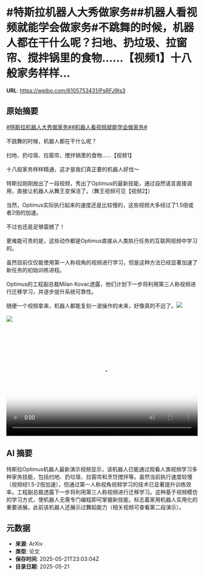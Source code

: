 # #特斯拉机器人大秀做家务##机器人看视频就能学会做家务#不跳舞的时候，机器人都在干什么呢？扫地、扔垃圾、拉窗帘、搅拌锅里的食物……【视频1】十八般家务样样...

**URL**: https://weibo.com/6105753431/PsRFJ9ls3

## 原始摘要

<a href="https://m.weibo.cn/search?containerid=231522type%3D1%26t%3D10%26q%3D%23%E7%89%B9%E6%96%AF%E6%8B%89%E6%9C%BA%E5%99%A8%E4%BA%BA%E5%A4%A7%E7%A7%80%E5%81%9A%E5%AE%B6%E5%8A%A1%23&amp;extparam=%23%E7%89%B9%E6%96%AF%E6%8B%89%E6%9C%BA%E5%99%A8%E4%BA%BA%E5%A4%A7%E7%A7%80%E5%81%9A%E5%AE%B6%E5%8A%A1%23" data-hide=""><span class="surl-text">#特斯拉机器人大秀做家务#</span></a><a href="https://m.weibo.cn/search?containerid=231522type%3D1%26t%3D10%26q%3D%23%E6%9C%BA%E5%99%A8%E4%BA%BA%E7%9C%8B%E8%A7%86%E9%A2%91%E5%B0%B1%E8%83%BD%E5%AD%A6%E4%BC%9A%E5%81%9A%E5%AE%B6%E5%8A%A1%23&amp;extparam=%23%E6%9C%BA%E5%99%A8%E4%BA%BA%E7%9C%8B%E8%A7%86%E9%A2%91%E5%B0%B1%E8%83%BD%E5%AD%A6%E4%BC%9A%E5%81%9A%E5%AE%B6%E5%8A%A1%23" data-hide=""><span class="surl-text">#机器人看视频就能学会做家务#</span></a><br><br>不跳舞的时候，机器人都在干什么呢？<br><br>扫地、扔垃圾、拉窗帘、搅拌锅里的食物……【视频1】<br><br>十八般家务样样精通，这才是我们真正要的机器人好伐～<br><br>特斯拉刚刚放出了一段视频，秀出了Optimus的最新技能，通过自然语言直接调用，直接让机器人从舞王变保洁了。（舞王视频可见【视频2】）<br><br>当然，Optimus实际执行起来的速度还是比较慢的，这些视频大多经过了1.5倍或者2倍的加速。<br><br>不过也还是足够震撼了！<br><br>更难能可贵的是，这些动作都是Optimus直接从人类执行任务的互联网视频中学习的。<br><br>虽然目前仅仅能使用第一人称视角的视频进行学习，但是这种方法已经显著加速了新任务的初始训练进程。<br><br>Optimus的工程副总裁Milan Kovac透露，他们计划下一步将利用第三人称视频进行迁移学习，并逐步提升系统可靠性。<br><br>随便一个视频拿来，机器人都能复刻一波操作的未来，好像真的不远了。<img style="" src="https://tvax2.sinaimg.cn/large/006Fd7o3ly1i1n8zn7z99j30zk0k0tbo.jpg" referrerpolicy="no-referrer"><br><br><img style="" src="https://tvax2.sinaimg.cn/large/006Fd7o3ly1i1n8zm9k9uj30u01hcwh8.jpg" referrerpolicy="no-referrer"><br><br><br clear="both"><div style="clear: both"></div><video controls="controls" poster="https://tvax1.sinaimg.cn/orj480/006Fd7o3ly1i1n8zmgi0tj30zk0k0tbo.jpg" style="width: 100%"><source src="https://f.video.weibocdn.com/o0/JyszFevnlx08oq6sKW0o01041200XetC0E010.mp4?label=mp4_720p&amp;template=1280x720.25.0&amp;ori=0&amp;ps=1CwnkDw1GXwCQx&amp;Expires=1747871849&amp;ssig=0OtIiUENRb&amp;KID=unistore,video"><source src="https://f.video.weibocdn.com/o0/rmAKgCk0lx08oq6s6Fl601041200qgyT0E010.mp4?label=mp4_hd&amp;template=852x480.25.0&amp;ori=0&amp;ps=1CwnkDw1GXwCQx&amp;Expires=1747871849&amp;ssig=aUbVYKw5uP&amp;KID=unistore,video"><source src="https://f.video.weibocdn.com/o0/KxIX51XClx08oq6rKe6Y01041200g4xg0E010.mp4?label=mp4_ld&amp;template=640x360.25.0&amp;ori=0&amp;ps=1CwnkDw1GXwCQx&amp;Expires=1747871849&amp;ssig=dt%2Ffnm8Ljm&amp;KID=unistore,video"><p>视频无法显示，请前往<a href="https://video.weibo.com/show?fid=1034%3A5168794210074688" target="_blank" rel="noopener noreferrer">微博视频</a>观看。</p></video>

## AI 摘要

特斯拉Optimus机器人最新演示视频显示，该机器人已能通过观看人类视频学习多种家务技能，包括扫地、扔垃圾、拉窗帘和烹饪搅拌等。虽然当前执行速度较慢（视频经1.5-2倍加速），但通过第一人称视角视频学习的技术已显著提升训练效率。工程副总裁透露下一步将利用第三人称视频进行迁移学习。这种基于视频模仿的学习方式，使机器人无需专门编程即可掌握新技能，标志着家用机器人实用化的重要进展。此前该机器人还展示过舞蹈能力（相关视频可查看第二段演示）。

## 元数据

- **来源**: ArXiv
- **类型**: 论文
- **保存时间**: 2025-05-21T23:03:04Z
- **目录日期**: 2025-05-21

